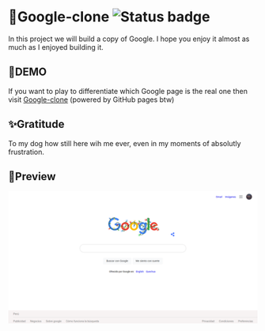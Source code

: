 # 📃Google-clone ![Status badge](https://img.shields.io/badge/status-completed-green)

In this project we will build a copy of Google. I hope you enjoy it almost as much as I enjoyed building it.
## 🚀DEMO
If you want to play to differentiate which Google page is the real one then visit [Google-clone](https://luiscadillo.github.io/Google-clone/ "website") (powered by GitHub pages btw)
## ✨Gratitude 
To my dog how still here wih me ever, even in my moments of absolutly frustration.
## 👀Preview
![Screenshot](Google-clone.png) 
 
